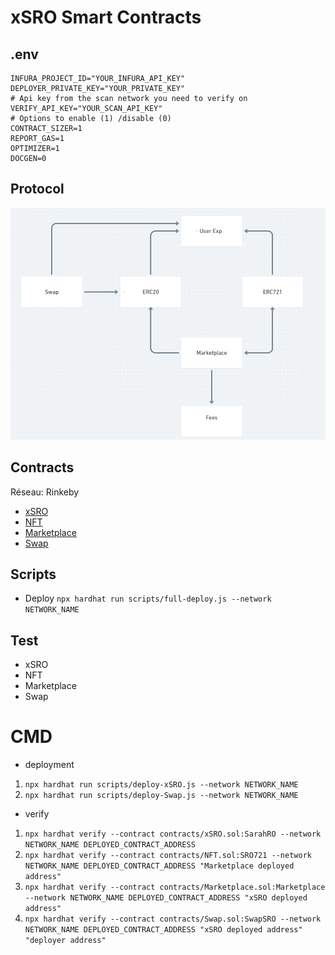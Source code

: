# xSRO Smart Contracts

## .env

```
INFURA_PROJECT_ID="YOUR_INFURA_API_KEY"
DEPLOYER_PRIVATE_KEY="YOUR_PRIVATE_KEY"
# Api key from the scan network you need to verify on
VERIFY_API_KEY="YOUR_SCAN_API_KEY"
# Options to enable (1) /disable (0)
CONTRACT_SIZER=1
REPORT_GAS=1
OPTIMIZER=1
DOCGEN=0
```

## Protocol

![Protocol](./Protocol.PNG "Protocol image")

## Contracts

Réseau: Rinkeby

- [xSRO](https://rinkeby.etherscan.io/address/0x54aF871EceD37C5dCF87362452A751621D3AdCFe)
- [NFT](https://rinkeby.etherscan.io/address/0xAEDed2a8Dd9EF701A5A28D70c8B66E30AC37307d)
- [Marketplace](https://rinkeby.etherscan.io/address/0x20551A6ACFBE27963A2a3cd78923c6a6f66635B3)
- [Swap](https://rinkeby.etherscan.io/address/0x156D7635D30231B44016F0658D69F8ca9B6c2147)

## Scripts

- Deploy
  `npx hardhat run scripts/full-deploy.js --network NETWORK_NAME`

## Test

- xSRO
- NFT
- Marketplace
- Swap

# CMD

- deployment

1. `npx hardhat run scripts/deploy-xSRO.js --network NETWORK_NAME`
1. `npx hardhat run scripts/deploy-Swap.js --network NETWORK_NAME`

- verify

1. `npx hardhat verify --contract contracts/xSRO.sol:SarahRO --network NETWORK_NAME DEPLOYED_CONTRACT_ADDRESS`
1. `npx hardhat verify --contract contracts/NFT.sol:SRO721 --network NETWORK_NAME DEPLOYED_CONTRACT_ADDRESS "Marketplace deployed address"`
1. `npx hardhat verify --contract contracts/Marketplace.sol:Marketplace --network NETWORK_NAME DEPLOYED_CONTRACT_ADDRESS "xSRO deployed address"`
1. `npx hardhat verify --contract contracts/Swap.sol:SwapSRO --network NETWORK_NAME DEPLOYED_CONTRACT_ADDRESS "xSRO deployed address" "deployer address"`